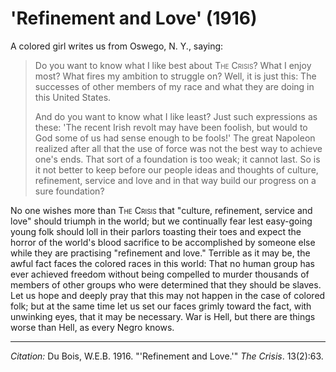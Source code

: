 <!--
title:   'Refinement and Love'
author:  Du Bois, W.E.B.
journal: The Crisis
year:    1916
volume:  13
issue:   2
pages:   63
-->
# 'Refinement and Love' (1916)

A colored girl writes us from Oswego, N. Y., saying:

> Do you want to know what I like best about <span style="font-variant:small-caps;">The Crisis</span>? What I enjoy most? What fires my ambition to struggle on? Well, it is just this: The successes of other members of my race and what they are doing in this United States.  <p> And do you want to know what I like least? Just such expressions as these: 'The recent Irish revolt may have been foolish, but would to God some of us had sense enough to be fools!' The great Napoleon realized after all that the use of force was not the best way to achieve one's ends. That sort of a foundation is too weak; it cannot last. So is it not better to keep before our people ideas and thoughts of culture, refinement, service and love and in that way build our progress on a sure foundation?

No one wishes more than <span style="font-variant:small-caps;">The Crisis</span> that "culture, refinement, service and love" should triumph in the world; but we continually fear lest easy-going young folk should loll in their parlors toasting their toes and expect the horror of the world's blood sacrifice to be accomplished by someone else while they are practising "refinement and love." Terrible as it may be, the awful fact faces the colored races in this world: That no human group has ever achieved freedom without being compelled to murder thousands of members of other groups who were determined that they should be slaves. Let us hope and deeply pray that this may not happen in the case of colored folk; but at the same time let us set our faces grimly toward the fact, with unwinking eyes, that it may be necessary. War is Hell, but there are things worse than Hell, as every Negro knows.

______________
*Citation:* Du Bois, W.E.B. 1916. "'Refinement and Love.'" *The Crisis*. 13(2):63.